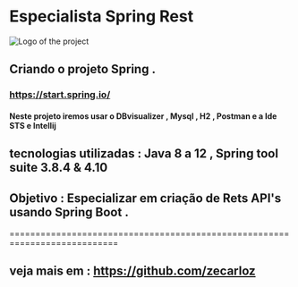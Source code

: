 # Especialista Spring Rest
![Logo of the project](https://encrypted-tbn0.gstatic.com/images?q=tbn:ANd9GcSj_sxUjxvS1BXPRxlPyBPBCOMKPrptNTy7kA&usqp=CAU)

## Criando o projeto Spring .
### https://start.spring.io/

#### Neste projeto iremos usar o DBvisualizer , Mysql , H2 , Postman e a Ide STS  e Intellij 

## tecnologias utilizadas : Java 8 a 12 , Spring tool suite 3.8.4 & 4.10 

## Objetivo : Especializar em criação de Rets API's usando Spring Boot .
===========================================================================

## veja mais em : https://github.com/zecarloz 
